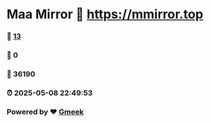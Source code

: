 # Maa Mirror :link: https://mmirror.top 
### :page_facing_up: [13](https://mmirror.top/tag.html) 
### :speech_balloon: 0 
### :hibiscus: 36190 
### :alarm_clock: 2025-05-08 22:49:53 
### Powered by :heart: [Gmeek](https://github.com/Meekdai/Gmeek)
